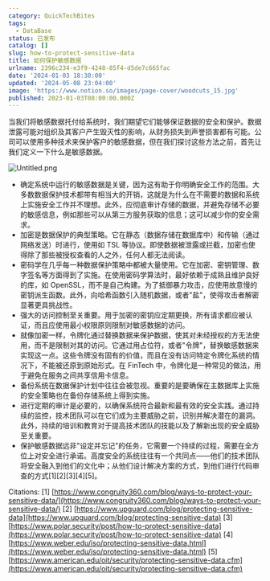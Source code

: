```yaml
---
category: QuickTechBites
tags:
  - DataBase
status: 已发布
catalog: []
slug: how-to-protect-sensitive-data
title: 如何保护敏感数据
urlname: 2396c234-e3f9-4248-85f4-d5de7c665fac
date: '2024-01-03 18:30:00'
updated: '2024-05-08 23:04:00'
image: 'https://www.notion.so/images/page-cover/woodcuts_15.jpg'
published: 2023-01-03T08:00:00.000Z
---
```


当我们将敏感数据托付给系统时，我们期望它们能够保证数据的安全和保护。数据泄露可能对组织及其客户产生毁灭性的影响，从财务损失到声誉损害都有可能。公司可以使用多种技术来保护客户的敏感数据，但在我们探讨这些方法之前，首先让我们定义一下什么是敏感数据。


![Untitled.png](https://prod-files-secure.s3.us-west-2.amazonaws.com/5d24fe63-e567-4804-86f9-9fdc62e13082/aa7e6578-50d6-4f37-a4e4-28071bd0fba3/Untitled.png?X-Amz-Algorithm=AWS4-HMAC-SHA256&X-Amz-Content-Sha256=UNSIGNED-PAYLOAD&X-Amz-Credential=ASIAZI2LB4663XPLMPT5%2F20250315%2Fus-west-2%2Fs3%2Faws4_request&X-Amz-Date=20250315T053631Z&X-Amz-Expires=3600&X-Amz-Security-Token=IQoJb3JpZ2luX2VjELX%2F%2F%2F%2F%2F%2F%2F%2F%2F%2FwEaCXVzLXdlc3QtMiJHMEUCIEnJ1SDf%2BQTpTsIdmkrL2xv4T9uDl74ea4ZR%2B6ULreC7AiEAmfaCtStA71MMWYtjoziUlfwkZtX1LFKYRr9XvTS7CnsqiAQI%2Fv%2F%2F%2F%2F%2F%2F%2F%2F%2F%2FARAAGgw2Mzc0MjMxODM4MDUiDPj6CXCzVd1BwCQ%2B6CrcA82JOoIemnJAH1aGNzaOQkg6uV5B0Kh3Mm9ffGph%2FfsbfYLUmsIEp5nWYT6UOQunje41ELVu0JFkaj1%2BVn3sKL8A9%2BxPLLT3ES90UbfB5RwAS755fK0hOr2OEAGgqjEn8xo2LS44Ys3vGfrzGW2w%2F0y0KrhspXujOZpB1pBA90mB4sDjwLMhTVQZemYivkoZ%2BcnO6SuX3ATYhg46k0BbVT2XJLTgkPOmTy5o8%2Bybusyieqfl4dK6wuV03wn5n4%2FdSH9Uei4E9AX80tQJ5X9pFOZUSdnxS6pxhnCVA9fmuxfvZqPdqFqZdEQxbBs%2BfX%2BigAN8oKKFD5g08VRnu9xMY2GXCBY4KBgTIGdrjPtjM1Z3gcly9yHVeesQFQ7%2BdT1UzDgZLDW8%2BBN2%2BDm8jacIT6MuV1CN3VfC50d1AfpVo8lm82jFVOxfY7dTaAAacby7JEYqPx0N85FpX%2Fog2g0e3jAUiDulFpXgDQL7ih93Ek9ieboW4eOFRoa%2FO06c%2FTA4v5Cf%2Bqcb2soZSyhJqMWT5mrVZDosrxX8TkdlYyGotGeNb%2Fd3L%2B9E5msF%2FjlWhqm8Pb85W8%2BuY5Gq1Vz9egLedxVWymBMjDuc7gZIX7tJVoe0tdxPs9T7HsgJsepmMICG1L4GOqUBbqATBhIpiypbj29iaSe0ZURWKeY6IeTpZnsb%2BNlv6%2FboCDYUazsjEBsb6fzDn85rSaeQqxiyqj8ceSytXXh2wZAnYewF8uX9KxiwljHeWOcSTd4MV6aujJ%2BQ0O8Xl8%2B0ohBve1xEPPebVjQwQA2Va6FUMJ9THn9B9dbOo14gLuG9EgEaG3wA48qak6BZGNpmRzoM3RU8jybwMDzrnD%2Bt3N6DfqLY&X-Amz-Signature=a796773b9eca16900ad8c6f7cb8ddb77a018df07fc7913dbbae51abba550d9a2&X-Amz-SignedHeaders=host&x-id=GetObject)

- 确定系统中运行的敏感数据是关键，因为这有助于你明确安全工作的范围。大多数数据保护技术都带有相当大的开销，这就是为什么在不需要的数据和系统上实施安全工作并不理想。此外，应彻底审计存储的数据，并避免存储不必要的敏感信息，例如那些可以从第三方服务获取的信息；这可以减少你的安全需求。
- 加密是数据保护的典型策略。它在静态（数据存储在数据库中）和传输（通过网络发送）时进行，使用如 TSL 等协议。即使数据被泄露或拦截，加密也使得除了那些被授权查看的人之外，任何人都无法阅读。
- 密码学在几乎每一种数据保护策略中都被大量使用。它在加密、密钥管理、数字签名等方面得到了实施。在使用密码学算法时，最好依赖于成熟且维护良好的库，如 OpenSSL，而不是自己构建。为了抵御暴力攻击，应使用故意慢的密钥派生函数。此外，向哈希函数引入随机数据，或者"盐"，使得攻击者解密显著更具挑战性。
- 强大的访问控制至关重要。用于加密的密钥应定期更换，所有请求都应被认证，而且应使用最小权限原则限制对敏感数据的访问。
- 就像加密一样，令牌化通过替换数据来保护数据，使其对未经授权的方无法使用，而不是限制对其的访问。它通过用占位符，或者"令牌"，替换敏感数据来实现这一点。这些令牌没有固有的价值，而且在没有访问特定令牌化系统的情况下，不能被还原到原始形式。在 FinTech 中，令牌化是一种常见的做法，用于避免在服务之间共享信用卡信息。
- 备份系统在数据保护计划中往往会被忽视。重要的是要确保在主数据库上实施的安全策略也在备份存储系统上得到实施。
- 进行定期的审计是必要的，以确保系统符合最新和最有效的安全实践。通过持续的监控，技术团队可以在它们成为主要威胁之前，识别并解决潜在的漏洞。此外，持续的培训和教育对于提高技术团队的技能以及了解新出现的安全威胁至关重要。
- 保护敏感数据远非"设定并忘记"的任务，它需要一个持续的过程，需要在全方位上对安全进行承诺。高度安全的系统往往有一个共同点——他们的技术团队将安全融入到他们的文化中；从他们设计解决方案的方式，到他们进行代码审查的方式[1][2][3][4][5]。

Citations:
[1] [https://www.congruity360.com/blog/ways-to-protect-your-sensitive-data/](https://www.congruity360.com/blog/ways-to-protect-your-sensitive-data/)
[2] [https://www.upguard.com/blog/protecting-sensitive-data](https://www.upguard.com/blog/protecting-sensitive-data)
[3] [https://www.polar.security/post/how-to-protect-sensitive-data](https://www.polar.security/post/how-to-protect-sensitive-data)
[4] [https://www.weber.edu/iso/protecting-sensitive-data.html](https://www.weber.edu/iso/protecting-sensitive-data.html)
[5] [https://www.american.edu/oit/security/protecting-sensitive-data.cfm](https://www.american.edu/oit/security/protecting-sensitive-data.cfm)

